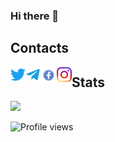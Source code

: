 ### Hi there 👋

## Contacts
<a href="https://twitter.com/philyuchkoff" target="_blank">
  <img align="left" alt="Vitaliy Filyuchkov | Twitter" width="24px" src="https://github.com/philyuchkoff/philyuchkoff/blob/main/assets/tw.png" />
</a>

<a href="https://t.me/philyuchkoff" target="_blank">
  <img align="left" alt="Vitaliy Filyuchkov | Telegram" width="24px" src="https://github.com/philyuchkoff/philyuchkoff/blob/main/assets/tg.png" />
</a>

<a href="https://www.facebook.com/vitaliy.philyuchkoff/" target="_blank">
  <img align="left" alt="Vitaliy Filyuchkov | Facebook" width="26px" src="https://github.com/philyuchkoff/philyuchkoff/blob/main/assets/fb.png" />
</a>

<a href="https://www.instagram.com/philyuchkoff/" target="_blank">
  <img align="left" alt="Vitaliy Filyuchkov | Instagram" width="24px" src="https://github.com/philyuchkoff/philyuchkoff/blob/main/assets/ig.png" />
</a>



## Stats
<img src="https://github-readme-stats.vercel.app/api?username=philyuchkoff&show_icons=true&count_private=true">

![Profile views](https://gpvc.arturio.dev/philyuchkoff)
